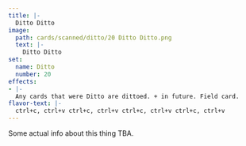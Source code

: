 ```yaml
---
title: |-
  Ditto Ditto
image: 
  path: cards/scanned/ditto/20 Ditto Ditto.png
  text: |-
    Ditto Ditto
set:
  name: Ditto
  number: 20
effects: 
- |-
  Any cards that were Ditto are dittoed. + in future. Field card.
flavor-text: |-
  ctrl+c, ctrl+v ctrl+c, ctrl+v ctrl+c, ctrl+v ctrl+c, ctrl+v
---
```

Some actual info about this thing TBA.
